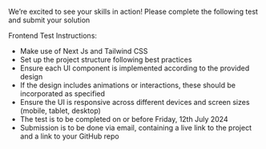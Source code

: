 We’re excited to see your skills in action! Please complete the following test and submit your solution

Frontend Test Instructions:

- Make use of Next Js and Tailwind CSS
- Set up the project structure following best practices
- Ensure each UI component is implemented according to the provided design
- If the design includes animations or interactions, these should be incorporated as specified
- Ensure the UI is responsive across different devices and screen sizes (mobile, tablet, desktop)
- The test is to be completed on or before Friday, 12th July 2024
- Submission is to be done via email, containing a live link to the project and a link to your GitHub repo
